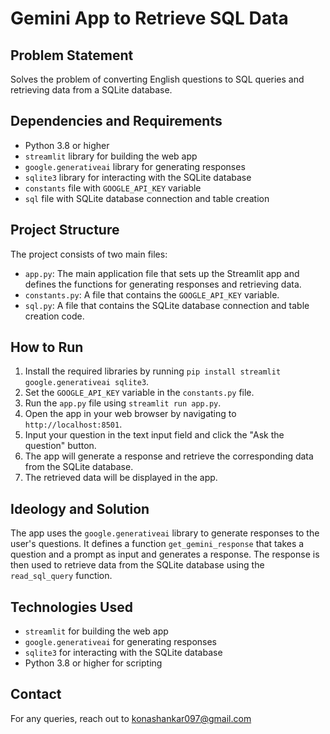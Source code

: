 # **Gemini App to Retrieve SQL Data**
## Problem Statement
Solves the problem of converting English questions to SQL queries and retrieving data from a SQLite database.

## Dependencies and Requirements
* Python 3.8 or higher
* `streamlit` library for building the web app
* `google.generativeai` library for generating responses
* `sqlite3` library for interacting with the SQLite database
* `constants` file with `GOOGLE_API_KEY` variable
* `sql` file with SQLite database connection and table creation

## Project Structure
The project consists of two main files:
* `app.py`: The main application file that sets up the Streamlit app and defines the functions for generating responses and retrieving data.
* `constants.py`: A file that contains the `GOOGLE_API_KEY` variable.
* `sql.py`: A file that contains the SQLite database connection and table creation code.

## How to Run
1. Install the required libraries by running `pip install streamlit google.generativeai sqlite3`.
2. Set the `GOOGLE_API_KEY` variable in the `constants.py` file.
3. Run the `app.py` file using `streamlit run app.py`.
4. Open the app in your web browser by navigating to `http://localhost:8501`.
5. Input your question in the text input field and click the "Ask the question" button.
6. The app will generate a response and retrieve the corresponding data from the SQLite database.
7. The retrieved data will be displayed in the app.

## Ideology and Solution
The app uses the `google.generativeai` library to generate responses to the user's questions. It defines a function `get_gemini_response` that takes a question and a prompt as input and generates a response. The response is then used to retrieve data from the SQLite database using the `read_sql_query` function.

## Technologies Used
* `streamlit` for building the web app
* `google.generativeai` for generating responses
* `sqlite3` for interacting with the SQLite database
* Python 3.8 or higher for scripting

## Contact
For any queries, reach out to konashankar097@gmail.com